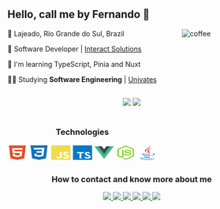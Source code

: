 ## Hello, call me by Fernando 👋

<div display="inline-block">
    <img alt="coffee" align="right" width="150" height="120" src="https://64.media.tumblr.com/tumblr_m2eie7TGjX1qg6rkio1_500.gifv">
    <p>📌 Lajeado, Rio Grande do Sul, Brazil</p>
    <p>💼 Software Developer | <a href="https://www.interactsolutions.com/">Interact Solutions</a></p>
    <p>📖 I'm learning TypeScript, Pinia and Nuxt</p>
    <p>👨‍💻 Studying <strong>Software Engineering</strong> | <a href="https://www.univates.br/">Univates</a></p>
</div>

##

<div align="center">
    <img height="180em" src="https://github-readme-stats.vercel.app/api?username=NandoFilter&show_icons=true&theme=tokyonight&include_all_commits=true&count_private=true&bg_color=282a36&border_color=44475a"/>
    <img height="180em" src="https://github-readme-stats.vercel.app/api/top-langs/?username=NandoFilter&layout=compact&langs_count=6&hide=java,xslt,roff,batchfile,shell,php,perl&theme=tokyonight&bg_color=282a36&border_color=44475a"/>
</div>

<div style="display: inline-block" align="center"><br>
    <h3>Technologies</h3>
    <img alt="Nando-HTML" align="center" width="40" height="30" src="https://raw.githubusercontent.com/devicons/devicon/master/icons/html5/html5-plain.svg">
    <img alt="Nando-CSS" align="center" width="40" height="30" src="https://raw.githubusercontent.com/devicons/devicon/master/icons/css3/css3-plain.svg">
    <img alt="Nando-JS" align="center" width="40" height="30" src="https://raw.githubusercontent.com/devicons/devicon/master/icons/javascript/javascript-plain.svg">
    <img alt="Nando-TS" align="center" width="40" height="30" src="https://github.com/devicons/devicon/blob/master/icons/typescript/typescript-plain.svg">
    <img alt="Nando-Vue" align="center" width="40" height="30" src="https://github.com/devicons/devicon/blob/master/icons/vuejs/vuejs-original.svg">
    <img alt="Nando-Node" align="center" width="40" height="30" src="https://github.com/devicons/devicon/blob/master/icons/nodejs/nodejs-original.svg">
    <img alt="Nando-Java" align="center" width="40" height="30" src="https://raw.githubusercontent.com/devicons/devicon/master/icons/java/java-original.svg">
</div>

##
    
<div align="center">
    <h3>How to contact and know more about me</h3>
    <a href="https://www.linkedin.com/in/fernandofilter/" target="_blank">
        <img src="https://img.shields.io/badge/-LinkedIn-%230077B5?style=for-the-badge&logo=linkedin&logoColor=white">
    </a>
    <a href = "mailto:fernandohfilter10@gmail.com" target="_blank">
        <img src="https://img.shields.io/badge/-Gmail-%23333?style=for-the-badge&logo=gmail&logoColor=white">
    </a>
    <a href = "https://open.spotify.com/user/cowhnzq8aiuhgqeuywhshaowd?si=3e71e9c420394d17" target="_blank">
        <img src="https://img.shields.io/badge/-Spotify-1db954?style=for-the-badge&logo=spotify&logoColor=white">
    </a>
    <a href="https://instagram.com/nandofilter" target="_blank">
        <img src="https://img.shields.io/badge/-Instagram-%23E4405F?style=for-the-badge&logo=instagram&logoColor=white" target="_blank">
    </a>
    <a href="https://discordapp.com/users/664118258072420384" target="_blank">
        <img src="https://img.shields.io/badge/Discord-7289DA?style=for-the-badge&logo=discord&logoColor=white" target="_blank">
    </a> 
    <a href="https://steamcommunity.com/id/helring/" target="_blank">
        <img src="https://img.shields.io/badge/Steam-000000?style=for-the-badge&logo=steam&logoColor=white" target="_blank">
    </a>
</div>
